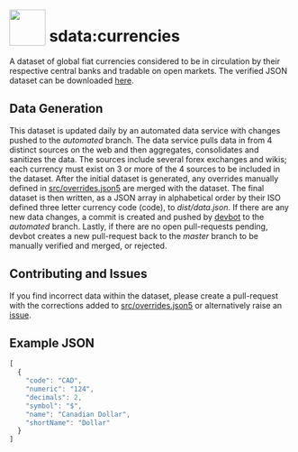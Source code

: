 # <img src="https://avatars1.githubusercontent.com/u/37033013?s=200&v=4" width="64" style="vertical-align:text-bottom"> sdata:currencies
A dataset of global fiat currencies considered to be in circulation by their respective central banks and tradable on open markets. The verified JSON dataset can be downloaded [here](https://raw.githubusercontent.com/Wealthly/sdata-currencies/master/dist/data.json).

## Data Generation
This dataset is updated daily by an automated data service with changes pushed to the *automated* branch. The data service pulls data in from 4 distinct sources on the web and then aggregates, consolidates and sanitizes the data. The sources include several forex exchanges and wikis; each currency must exist on 3 or more of the 4 sources to be included in the dataset. After the initial dataset is generated, any overrides manually defined in [src/overrides.json5](src/overrides.json5) are merged with the dataset. The final dataset is then written, as a JSON array in alphabetical order by their ISO defined three letter currency code (code), to *dist/data.json*. If there are any new data changes, a commit is created and pushed by [devbot](https://github.com/wealthly-devbot) to the *automated* branch. Lastly, if there are no open pull-requests pending, devbot creates a new pull-request back to the *master* branch to be manually verified and merged, or rejected.

## Contributing and Issues
If you find incorrect data within the dataset, please create a pull-request with the corrections added to [src/overrides.json5](src/overrides.json5) or alternatively raise an [issue](../../issues/new).

## Example JSON
```javascript
[
  {
    "code": "CAD",
    "numeric": "124",
    "decimals": 2,
    "symbol": "$",
    "name": "Canadian Dollar",
    "shortName": "Dollar"
  }
]
```
